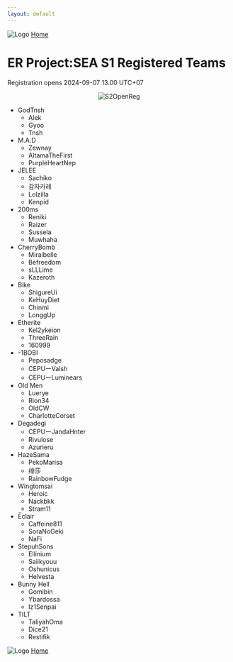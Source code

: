 ```yaml
---
layout: default
---
```


![Logo](https://kanziebub.github.io/ProjectSEA/assets/images/bullet_rev.png)
[Home](https://kanziebub.github.io/ProjectSEA/)

# **ER Project:SEA S1 Registered Teams**
Registration opens 2024-09-07 13.00 UTC+07

<p align="center">
  <img 
    src="https://kanziebub.github.io/ProjectSEA/assets/images/Project_Sea_2_Open_Registration.png" 
    alt="S2OpenReg" 
    style="max-height: 350px;">
</p>

- GodTnsh
  - Alek	
  - Gyoo	
  - Tnsh
- M.A.D
  - Zewnay	
  - AltamaTheFirst	
  - PurpleHeartNep
- JELEE
  - Sachiko	
  - 감자카레	
  - Lolzilla 
  - Kenpid
- 200ms
  - Reniki	
  - Raizer	
  - Sussela 
  - Muwhaha
- CherryBomb
  - Miraibelle	
  - Befreedom	 
  - sLLLime	
  - Kazeroth
- Bike
  - ShigureUi	
  - KeHuyDiet	
  - Chinmi	
  - LonggUp
- Etherite
  - Kel2ykeion	
  - ThreeRain	
  - 160999
- -1BOBI
  - Peposadge	
  - CEPUーValsh	
  - CEPUーLuminears
- Old Men
  - Luerye	
  - Rion34	
  - OldCW	
  - CharlotteCorset
- Degadegi
  - CEPUーJandaHnter	
  - Rivulose	
  - Azurieru
- HazeSama
  - PekoMarisa	
  - 绯莎	
  - RainbowFudge
- Wingtomsai
  - Heroic	
  - Nackbkk	
  - Stram11
- Ēclair
  - Caffeine811	
  - SoraNoGeki	
  - NaFi
- StepuhSons
  - Ellinium	
  - Saiikyouu	
  - Oshunicus	
  - Helvesta
- Bunny Hell
  - Gomibin	
  - Ybardossa	
  - Iz1Senpai
- TILT
  - TaliyahOma	
  - Dice21	
  - Restifik

![Logo](https://kanziebub.github.io/ProjectSEA/assets/images/bullet_rev.png)
[Home](https://kanziebub.github.io/ProjectSEA/)
